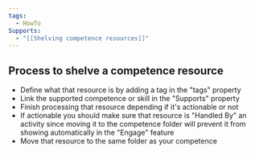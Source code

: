 ```yaml
---
tags:
  - HowTo
Supports:
  - "[[Shelving competence resources]]"
---
```

## Process to shelve a competence resource

- Define what that resource is by adding a tag in the "tags" property
- Link the supported competence or skill in the "Supports" property
- Finish processing that resource depending if it's actionable or not
- If actionable you should make sure that resource is "Handled By" an activity since moving it to the competence folder will prevent it from showing automatically in the "Engage" feature
- Move that resource to the same folder as your competence